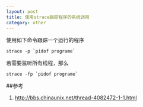 ```yaml
---
layout: post
title: 使用strace跟踪程序的系统调用
category: other
---
```


使用如下命令跟踪一个运行的程序

	strace -p `pidof programe`
	
若需要监听所有线程，那么

	strace -fp `pidof programe`
	
##参考
1. <http://bbs.chinaunix.net/thread-4082472-1-1.html>
